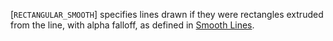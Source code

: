 [`RECTANGULAR_SMOOTH`] specifies lines
drawn if they were rectangles extruded from the line, with alpha
falloff, as defined in [Smooth Lines](https://www.khronos.org/registry/vulkan/specs/1.3-extensions/html/vkspec.html#primsrast-lines-smooth).